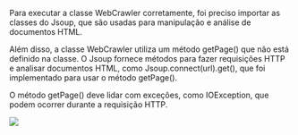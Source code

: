 Para executar a classe WebCrawler corretamente, foi preciso importar as classes do Jsoup, que são usadas para manipulação e análise de documentos HTML.

Além disso, a classe WebCrawler utiliza um método getPage() que não está definido na classe.
O Jsoup fornece métodos para fazer requisições HTTP e analisar documentos HTML, como Jsoup.connect(url).get(), que foi implementado para usar o método getPage().

O método getPage() deve lidar com exceções, como IOException, que podem ocorrer durante a requisição HTTP.

![](./img/IntelliJ%20Snippet.svg)